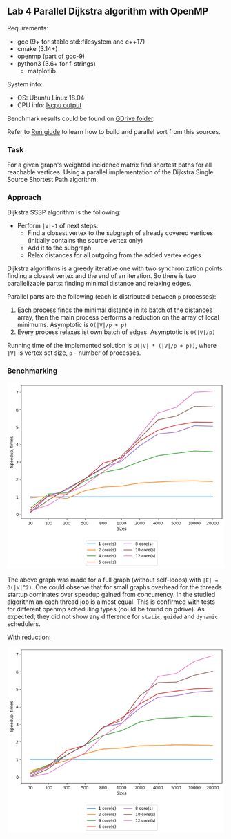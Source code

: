 ## Lab 4 Parallel Dijkstra algorithm with OpenMP

Requirements:
* gcc (9+ for stable std::filesystem and c++17)
* cmake (3.14+)
* openmp (part of gcc-9)
* python3 (3.6+ for f-strings)
  * matplotlib

System info:
* OS: Ubuntu Linux 18.04
* CPU info: [lscpu output](../lab1/md/cpu_characteristics.md)

Benchmark results could be found on [GDrive folder](https://drive.google.com/drive/folders/1PE1zz804wFzeBO6RbOfv-GltMyzoxwBz?usp=sharing).

Refer to [Run giude](./md/run_guide.md) to learn how to build and parallel sort from this sources.

### Task

For a given graph's weighted incidence matrix find shortest paths for all reachable vertices.
Using a parallel implementation of the Dijkstra Single Source Shortest Path algorithm. 

### Approach
Dijkstra SSSP algorithm is the following:
* Perform `|V|-1` of next steps:
    * Find a closest vertex to the subgraph of already covered vertices (initially contains the source vertex only)
    * Add it to the subgraph
    * Relax distances for all outgoing from the added vertex edges 

Dijkstra algorithms is a greedy iterative one with two synchronization points: finding a closest vertex and the end of an iteration.
So there is two parallelizable parts: finding minimal distance and relaxing edges.

Parallel parts are the following (each is distributed between `p` processes): 
1. Each process finds the minimal distance in its batch of the distances array, then the main process performs a reduction on the array of local minimums.
Asymptotic is `O(|V|/p + p)`
2. Every process relaxes ist own batch of edges. Asymptotic is `O(|V|/p)`

Running time of the implemented solution is `O(|V| * (|V|/p + p))`, where `|V|` is vertex set size, `p` - number of processes.

### Benchmarking

![Image](./images/static.png)

The above graph was made for a full graph (without self-loops) with `|E| = Θ(|V|^2)`.
One could observe that for small graphs overhead for the threads startup dominates over speedup gained from concurrency.
In the studied algorithm an each thread job is almost equal.
This is confirmed with tests for different openmp scheduling types (could be found on gdrive). As expected, they did not show any difference for `static`, `guided` and `dynamic` schedulers.

With reduction:

![Image](./images/reduction.png)
